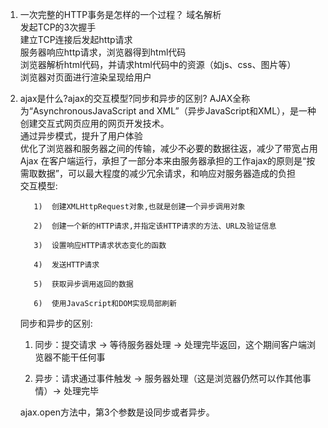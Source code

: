 1. 一次完整的HTTP事务是怎样的一个过程？
    域名解析  
    发起TCP的3次握手  
    建立TCP连接后发起http请求  
    服务器响应http请求，浏览器得到html代码   
    浏览器解析html代码，并请求html代码中的资源（如js、css、图片等）  
    浏览器对页面进行渲染呈现给用户     
2. ajax是什么?ajax的交互模型?同步和异步的区别?
  AJAX全称为“AsynchronousJavaScript and XML”（异步JavaScript和XML），是一种创建交互式网页应用的网页开发技术。  
  通过异步模式，提升了用户体验  
  优化了浏览器和服务器之间的传输，减少不必要的数据往返，减少了带宽占用  
  Ajax 在客户端运行，承担了一部分本来由服务器承担的工作ajax的原则是“按需取数据”，可以最大程度的减少冗余请求，和响应对服务器造成的负担  
  交互模型:   
  
          1)  创建XMLHttpRequest对象,也就是创建一个异步调用对象
     
          2)  创建一个新的HTTP请求,并指定该HTTP请求的方法、URL及验证信息
          
          3)  设置响应HTTP请求状态变化的函数
          
          4)  发送HTTP请求
          
          5)  获取异步调用返回的数据
          
          6)  使用JavaScript和DOM实现局部刷新  
          
          
      同步和异步的区别:
      
      1)  同步：提交请求 -> 等待服务器处理 -> 处理完毕返回，这个期间客户端浏览器不能干任何事
      
      2)  异步：请求通过事件触发 -> 服务器处理（这是浏览器仍然可以作其他事情）-> 处理完毕

      ajax.open方法中，第3个参数是设同步或者异步。  
 